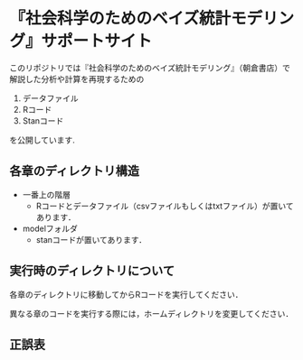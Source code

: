 # 『社会科学のためのベイズ統計モデリング』サポートサイト

このリポジトリでは『社会科学のためのベイズ統計モデリング』（朝倉書店）で解説した分析や計算を再現するための

1. データファイル
2. Rコード
3. Stanコード

を公開しています.

## 各章のディレクトリ構造

- 一番上の階層
  - Rコードとデータファイル（csvファイルもしくはtxtファイル）が置いてあります．
- modelフォルダ
  - stanコードが置いてあります．

## 実行時のディレクトリについて

各章のディレクトリに移動してからRコードを実行してください．

異なる章のコードを実行する際には，ホームディレクトリを変更してください．

## 正誤表

